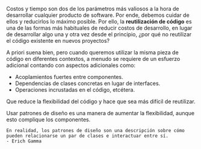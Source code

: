 Costos y tiempo son dos de los parámetros más valiosos a la hora de desarrollar cualquier producto de software. Por ende, debemos cuidar de ellos y reducirlos lo máximo posible. Por ello, la **reutilización de código** es una de las formas más habituales de reducir costos de desarrollo, en lugar de desarrollar algo una y otra vez desde el principio, ¿por qué no reutilizar el código existente en nuevos proyectos?

A priori suena bien, pero cuando queremos utilizar la misma pieza de código en diferentes contextos, a menudo se requiere de un esfuerzo adicional contando con aspectos adicionales como:
- Acoplamientos fuertes entre componentes.
- Dependencias de clases concretas en lugar de interfaces.
- Operaciones incrustadas en el código, etcétera.

Que reduce la flexibilidad del código y hace que sea más difícil de reutilizar.

Usar patrones de diseño es una manera de aumentar la flexibilidad, aunque esto complique los componentes.

	En realidad, los patrones de diseño son una descripción sobre cómo 
	pueden relacionarse un par de clases e interactuar entre sí. 
	- Erich Gamma



